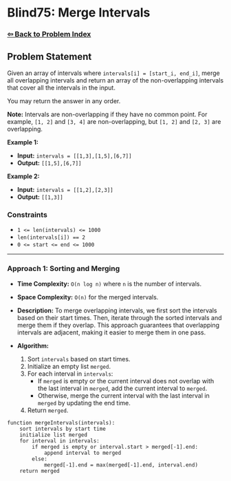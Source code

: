 # Blind75: Merge Intervals

### [⇦ Back to Problem Index](../../index.md)

## Problem Statement

Given an array of intervals where `intervals[i] = [start_i, end_i]`, merge all overlapping intervals and return an array of the non-overlapping intervals that cover all the intervals in the input.

You may return the answer in any order.

**Note:** Intervals are non-overlapping if they have no common point. For example, `[1, 2]` and `[3, 4]` are non-overlapping, but `[1, 2]` and `[2, 3]` are overlapping.

**Example 1:**

-   **Input:** `intervals = [[1,3],[1,5],[6,7]]`
-   **Output:** `[[1,5],[6,7]]`

**Example 2:**

-   **Input:** `intervals = [[1,2],[2,3]]`
-   **Output:** `[[1,3]]`

### Constraints

-   `1 <= len(intervals) <= 1000`
-   `len(intervals[i]) == 2`
-   `0 <= start <= end <= 1000`

---

### Approach 1: Sorting and Merging

-   **Time Complexity:** `O(n log n)` where `n` is the number of intervals.
-   **Space Complexity:** `O(n)` for the merged intervals.
-   **Description:** To merge overlapping intervals, we first sort the intervals based on their start times. Then, iterate through the sorted intervals and merge them if they overlap. This approach guarantees that overlapping intervals are adjacent, making it easier to merge them in one pass.
-   **Algorithm:**

    1. Sort `intervals` based on start times.
    2. Initialize an empty list `merged`.
    3. For each interval in `intervals`:
        - If `merged` is empty or the current interval does not overlap with the last interval in `merged`, add the current interval to `merged`.
        - Otherwise, merge the current interval with the last interval in `merged` by updating the end time.
    4. Return `merged`.

```pseudo
function mergeIntervals(intervals):
	sort intervals by start time
	initialize list merged
	for interval in intervals:
		if merged is empty or interval.start > merged[-1].end:
			append interval to merged
		else:
			merged[-1].end = max(merged[-1].end, interval.end)
	return merged
```

